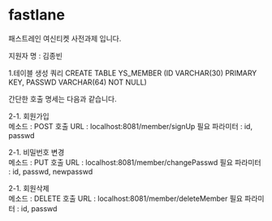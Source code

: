 # fastlane
패스트레인 여신티켓 사전과제 입니다.

지원자 명 : 김종빈



1.테이블 생성 쿼리
CREATE TABLE YS_MEMBER
(ID VARCHAR(30) PRIMARY KEY, PASSWD VARCHAR(64) NOT NULL)


간단한 호출 명세는 다음과 같습니다.

2-1. 회원가입       
메소드 : POST
호출 URL : localhost:8081/member/signUp
필요 파라미터 : id, passwd

2-1. 비밀번호 변경       
메소드 : PUT
호출 URL : localhost:8081/member/changePasswd
필요 파라미터 : id, passwd, newpasswd

2-1. 회원삭제        
메소드 : DELETE
호출 URL : localhost:8081/member/deleteMember
필요 파라미터 : id, passwd


